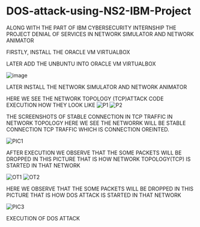 # DOS-attack-using-NS2-IBM-Project

ALONG WITH THE PART OF IBM CYBERSECURITY INTERNSHIP THE PROJECT DENIAL OF SERVICES IN NETWORK SIMULATOR AND NETWORK ANIMATOR              

FIRSTLY, INSTALL THE ORACLE VM VIRTUALBOX 

LATER ADD THE UNBUNTU INTO ORACLE VM VIRTUALBOX

![image](https://github.com/VASANTHIGUNTI/DOS-attack-using-NS2-IBM-Project/assets/137752327/1a304545-424a-4ef4-b58d-612e7c25f63f)

LATER INSTALL THE NETWORK SIMULATOR AND NETWORK ANIMATOR

HERE WE SEE THE NETWORK TOPOLOGY (TCP)ATTACK CODE EXECUTION HOW THEY LOOK LIKE
![P1](https://github.com/VASANTHIGUNTI/DOS-attack-using-NS2-IBM-Project/assets/137752327/405906eb-877d-49a2-b275-be107a947b2b)
![P2](https://github.com/VASANTHIGUNTI/DOS-attack-using-NS2-IBM-Project/assets/137752327/296b38b9-0a67-413e-a6dd-dd139f145b5e)

THE SCREENSHOTS OF STABLE CONNECTION IN TCP TRAFFIC IN NETWORK TOPOLOGY HERE WE SEE THE NETWORRK WILL BE STABLE CONNECTION TCP TRAFFIC WHICH IS CONNECTION OREINTED.

![PIC1](https://github.com/VASANTHIGUNTI/DOS-attack-using-NS2-IBM-Project/assets/137752327/269437cc-9bd2-4cf0-ac99-6903ccc6259d)



 AFTER EXECUTION WE OBSERVE THAT THE SOME PACKETS WILL BE DROPPED IN THIS PICTURE THAT IS HOW NETWORK TOPOLOGY(TCP) IS STARTED IN THAT NETWORK

 
![OT1](https://github.com/VASANTHIGUNTI/DOS-attack-using-NS2-IBM-Project/assets/137752327/a5a937f0-a502-45f1-99d7-84b6511ae1c7)
![OT2](https://github.com/VASANTHIGUNTI/DOS-attack-using-NS2-IBM-Project/assets/137752327/c748695a-e417-4bb1-937e-67606e0fe3fe)


HERE WE OBSERVE THAT THE SOME PACKETS WILL BE DROPPED IN THIS PICTURE THAT IS HOW DOS ATTACK IS STARTED IN THAT NETWORK

![PIC3](https://github.com/VASANTHIGUNTI/DOS-attack-using-NS2-IBM-Project/assets/137752327/839595a8-c781-4240-a01f-f88aa4790d6b)

EXECUTION OF DOS ATTACK










